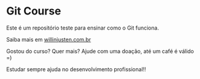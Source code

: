 # Git Course

Este é um repositório teste para ensinar como o Git funciona.

Saiba mais em [willinjusten.com.br](http://willianjusten.com.br)

Gostou do curso? Quer mais? Ajude com uma doação, até um café é válido =)

Estudar sempre ajuda no desenvolvimento profissional!!
